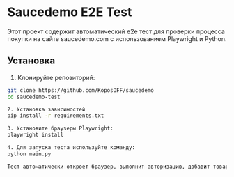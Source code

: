 # Saucedemo E2E Test

Этот проект содержит автоматический e2e тест для проверки процесса покупки на сайте saucedemo.com с использованием Playwright и Python.

## Установка

1. Клонируйте репозиторий:

```bash
git clone https://github.com/KoposOFF/saucedemo
cd saucedemo-test

2. Установка зависимостей 
pip install -r requirements.txt

3. Установите браузеры Playwright:
playwright install

4. Для запуска теста используйте команду:
python main.py

Тест автоматически откроет браузер, выполнит авторизацию, добавит товар в корзину, оформит покупку и проверит успешное завершение.
